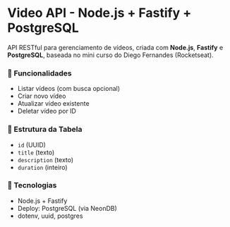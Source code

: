 # Video API - Node.js + Fastify + PostgreSQL

API RESTful para gerenciamento de vídeos, criada com **Node.js**, **Fastify** e **PostgreSQL**, baseada no mini curso do Diego Fernandes (Rocketseat).

### 🚀 Funcionalidades

- Listar vídeos (com busca opcional)
- Criar novo vídeo
- Atualizar vídeo existente
- Deletar vídeo por ID

### 🧱 Estrutura da Tabela

- `id` (UUID)
- `title` (texto)
- `description` (texto)
- `duration` (inteiro)

### 🧰 Tecnologias

- Node.js + Fastify
- Deploy: PostgreSQL (via NeonDB)
- dotenv, uuid, postgres


